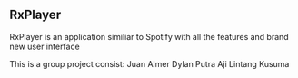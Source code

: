 ## RxPlayer
RxPlayer is an application similiar to Spotify with all the features and brand new user interface

This is a group project consist:
Juan Almer Dylan
Putra Aji Lintang Kusuma
